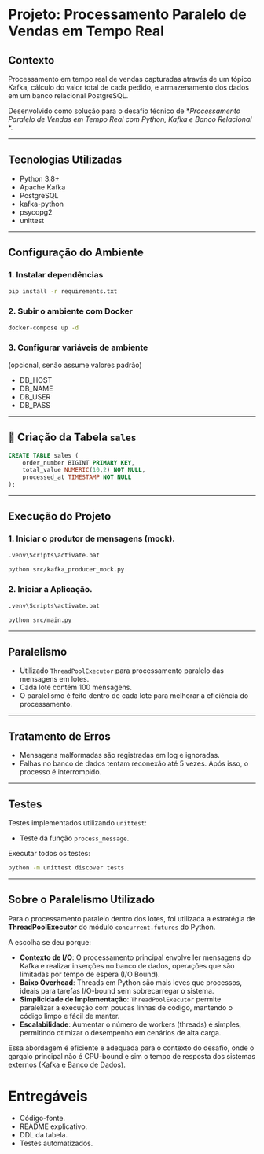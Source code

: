 
#  Projeto: Processamento Paralelo de Vendas em Tempo Real

##  Contexto

Processamento em tempo real de vendas capturadas através de um tópico Kafka, cálculo do valor total de cada pedido, e armazenamento dos dados em um banco relacional PostgreSQL.

Desenvolvido como solução para o desafio técnico de **Processamento Paralelo de Vendas em Tempo Real com Python, Kafka e Banco Relacional*
*.

---

##  Tecnologias Utilizadas

- Python 3.8+
- Apache Kafka
- PostgreSQL
- kafka-python
- psycopg2
- unittest

---


##  Configuração do Ambiente

### 1. Instalar dependências

```bash
pip install -r requirements.txt
```

### 2. Subir o ambiente com Docker

```bash
docker-compose up -d
```

### 3. Configurar variáveis de ambiente

(opcional, senão assume valores padrão)

- DB_HOST
- DB_NAME
- DB_USER
- DB_PASS

---

## 📜 Criação da Tabela `sales`

```sql
CREATE TABLE sales (
    order_number BIGINT PRIMARY KEY,
    total_value NUMERIC(10,2) NOT NULL,
    processed_at TIMESTAMP NOT NULL
);
```

---

##  Execução do Projeto

### 1. Iniciar o produtor de mensagens (mock).

```bash
.venv\Scripts\activate.bat 
```

```bash
python src/kafka_producer_mock.py
```

### 2. Iniciar a Aplicação.

```bash
.venv\Scripts\activate.bat 
```

```bash
python src/main.py
```

---

##  Paralelismo

- Utilizado `ThreadPoolExecutor` para processamento paralelo das mensagens em lotes.
- Cada lote contém 100 mensagens.
- O paralelismo é feito dentro de cada lote para melhorar a eficiência do processamento.

---

##  Tratamento de Erros

- Mensagens malformadas são registradas em log e ignoradas.
- Falhas no banco de dados tentam reconexão até 5 vezes. Após isso, o processo é interrompido.

---

##  Testes

Testes implementados utilizando `unittest`:

- Teste da função `process_message`.

Executar todos os testes:

```bash
python -m unittest discover tests
```

---

##  Sobre o Paralelismo Utilizado

Para o processamento paralelo dentro dos lotes, foi utilizada a estratégia de **ThreadPoolExecutor** do módulo `concurrent.futures` do Python.

A escolha se deu porque:

- **Contexto de I/O**: O processamento principal envolve ler mensagens do Kafka e realizar inserções no banco de dados, operações que são limitadas por tempo de espera (I/O Bound).
- **Baixo Overhead**: Threads em Python são mais leves que processos, ideais para tarefas I/O-bound sem sobrecarregar o sistema.
- **Simplicidade de Implementação**: `ThreadPoolExecutor` permite paralelizar a execução com poucas linhas de código, mantendo o código limpo e fácil de manter.
- **Escalabilidade**: Aumentar o número de workers (threads) é simples, permitindo otimizar o desempenho em cenários de alta carga.

Essa abordagem é eficiente e adequada para o contexto do desafio, onde o gargalo principal não é CPU-bound e sim o tempo de resposta dos sistemas externos (Kafka e Banco de Dados).


#  Entregáveis

- Código-fonte.
- README explicativo.
- DDL da tabela.
- Testes automatizados.
